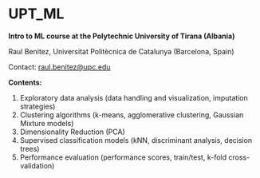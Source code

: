 # UPT_ML

**Intro to ML course at the Polytechnic University of Tirana (Albania)**

Raul Benitez, Universitat Politècnica de Catalunya (Barcelona, Spain)

Contact: raul.benitez@upc.edu

**Contents:**

1. Exploratory data analysis (data handling and visualization, imputation strategies) 
2. Clustering algorithms (k-means, agglomerative clustering, Gaussian Mixture models)
3. Dimensionality Reduction (PCA)
4. Supervised classification models (kNN, discriminant analysis, decision trees)
5. Performance evaluation (performance scores, train/test, k-fold cross-validation)

